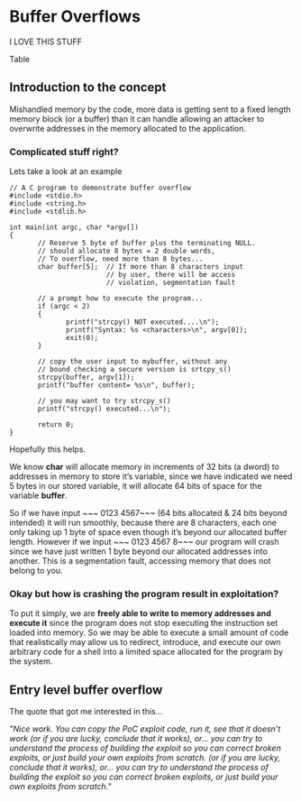 # Buffer Overflows

I LOVE THIS STUFF

Table



## Introduction to the concept

Mishandled memory by the code, more data is getting sent to a fixed length memory block (or a buffer) than it can handle allowing an attacker to overwrite addresses in the memory allocated to the application.

### Complicated stuff right?

Lets take a look at an example
~~~
// A C program to demonstrate buffer overflow
#include <stdio.h>
#include <string.h>
#include <stdlib.h>
 
int main(int argc, char *argv[])
{
       // Reserve 5 byte of buffer plus the terminating NULL.
       // should allocate 8 bytes = 2 double words,
       // To overflow, need more than 8 bytes...
       char buffer[5];  // If more than 8 characters input
                        // by user, there will be access
                        // violation, segmentation fault

       // a prompt how to execute the program...
       if (argc < 2)
       {
              printf("strcpy() NOT executed....\n");
              printf("Syntax: %s <characters>\n", argv[0]);
              exit(0);
       }
 
       // copy the user input to mybuffer, without any
       // bound checking a secure version is srtcpy_s()
       strcpy(buffer, argv[1]);
       printf("buffer content= %s\n", buffer);
 
       // you may want to try strcpy_s()
       printf("strcpy() executed...\n");
 
       return 0;
}
~~~
Hopefully this helps. 

We know **char** will allocate memory in increments of  32 bits (a dword) to addresses in memory to store it’s variable, since we have indicated we need 5 bytes in our stored variable, it will allocate 64 bits of space for the variable **buffer**.

So if we have input ~~~ 0123 4567~~~ (64 bits allocated & 24 bits beyond intended) it will run smoothly, because there are 8 characters, each one only taking up 1 byte of space even though it’s beyond our allocated buffer length. However if we input ~~~ 0123 4567 8~~~ our program will crash since we have just written 1 byte beyond our allocated addresses into another. This is a segmentation fault, accessing memory that does not belong to you.

### Okay but how is crashing the program result in exploitation?

To put it simply, we are **freely able to write to memory addresses and execute it** since the program does not stop executing the instruction set loaded into memory. So we may be able to execute a small amount of code that realistically may allow us to redirect, introduce, and execute our own arbitrary code for a shell into a limited space allocated for the program by the system.

## Entry level buffer overflow

The quote that got me interested in this... 

*"Nice work. You can copy the PoC exploit code, run it, see that it doesn’t work (or if you are lucky, conclude that it works), or… you can try to understand the process of building the exploit so you can correct broken exploits, or just build your own exploits from scratch. (or if you are lucky, conclude that it works), or… you can try to understand the process of building the exploit so you can correct broken exploits, or just build your own exploits from scratch."*


